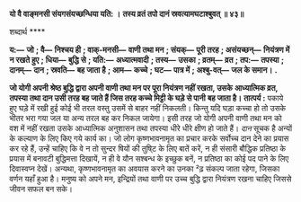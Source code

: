 **यो वै वाङ्मनसी संयगसंयच्छन्धिया यति: ।** **तस्य व्रतं तपो दानं स्रवत्यामघटाश्बुवत् ॥ ४३॥** 

शब्दार्थ **** 

**य:—** **जो** **; वै—** **निश्चय ही** **; वाक्-मनसी—** **वाणी तथा मन** **; संयक्—** **पूरी तरह** **; असंयच्छन्—** **नियंत्रण में न रखते हुए** **; धिया—** **बुद्धि से** **; यति:—** **अध्यात्मवादी** **; तस्य—** **उसका** **; व्रतम्—** **व्रत** **; तप:—** **तपस्या** **; दानम्—** **दान** **; स्रवति—** **बह जाता है** **; आम—** **कच्चे** **; घट—** **पात्र में** **; अश्बु-वत्—** **जल के समान।** **.** 

**जो योगी अपनी श्रेष्ठ बुद्धि द्वारा अपनी वाणी तथा मन पर पूरा नियंत्रण नहीं रखता, उसके** **आध्यात्मिक व्रत, तपस्या तथा दान उसी तरह बह जाते हैं जिस तरह कच्चे मिट्टी के घड़े से पानी** **बह जाता है।** **तात्पर्य :** पकाये हुए घड़े में रखी हुई कोई भी तरल वस्तु उसमें से बाहर नहीं निकलती। किन्तु यदि घड़ा कच्चा हो तो उसके भीतर भरा गया जल या अन्य तरल बह कर निकल जायेगा। इसी तरह जो योगी अपनी वाणी तथा मन को वश में नहीं रखता उसके आध्यात्मिक अनुशासन तथा तपस्या धीरे धीरे क्षीण हो जाते हैं। *दान* सूचक है अन्यों के कल्याण के लिए किए गये कार्य का। जो लोग कृष्णभावनामृत का प्रचार करके सर्वोच्च दान देने का प्रयास कर रहे हैं, उन्हें चाहिए कि वे न तो सुन्दर षियों की तुषि्ट के लिए बातें करें, न ही संसारी बौद्धिक प्रतिष्ठा के प्रयास में बनावटी बुद्धिमत्ता दिखायें, न ही वे यौन सश्बन्ध के इच्छुक बनें, न प्रतिष्ठा का कोई पद पाने के लिए दिवास्वप्न देखें। अन्यथा, कृष्णभावनामृत का अवयास करने का उनका ²ढ़ संकल्प जाता रहेगा, जिसका वर्णन यहाँ हुआ है। मनुष्य को अपने मन, इन्द्रियों तथा वाणी पर उच्च बुद्धि द्वारा नियंत्रण रखना चाहिए जिससे जीवन सफल बन सके।  